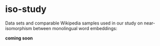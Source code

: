 # iso-study
Data sets and comparable Wikipedia samples used in our study on near-isomorphism between monolingual word embeddings:

**coming soon**
